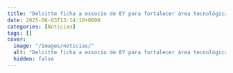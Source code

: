 ```yaml
---
title: "Deloitte ficha a exsocio de EY para fortalecer área tecnológica y de IA"
date: 2025-06-03T13:14:10+0000
categories: [Noticias]
tags: []
cover:
  image: "/images/noticias/"
  alt: "Deloitte ficha a exsocio de EY para fortalecer área tecnológica y de IA"
  hidden: false
---
```




